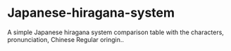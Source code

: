 # Japanese-hiragana-system
A simple Japanese hiragana system comparison table with the characters, pronunciation, Chinese Regular oringin..
